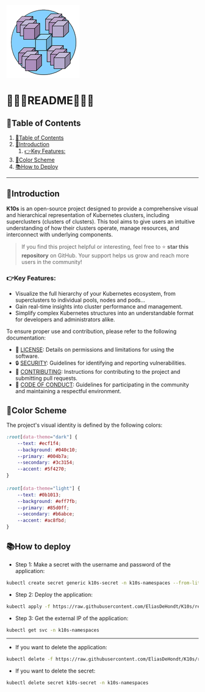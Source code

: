 ![logo](/Images/icon-192x192.png)
# 🤍🩵💜README💜🩵🤍

## 📘Table of Contents

1. [📘Table of Contents](#📘table-of-contents)
2. [🖖Introduction](#🖖introduction)
    1. [👉Key Features:](#👉key-features)
3. [🎨Color Scheme](#🎨color-scheme)
4. [📚How to Deploy](#📚how-to-deploy)

---

## 🖖Introduction

**K10s** is an open-source project designed to provide a comprehensive visual and hierarchical representation of Kubernetes clusters, including superclusters (clusters of clusters). This tool aims to give users an intuitive understanding of how their clusters operate, manage resources, and interconnect with underlying components.

> If you find this project helpful or interesting, feel free to ⭐️ **star this repository** on GitHub. Your support helps us grow and reach more users in the community!

### 👉Key Features:  
- Visualize the full hierarchy of your Kubernetes ecosystem, from superclusters to individual pools, nodes and pods...
- Gain real-time insights into cluster performance and management.
- Simplify complex Kubernetes structures into an understandable format for developers and administrators alike.

To ensure proper use and contribution, please refer to the following documentation:
- 📜 [LICENSE](/LICENSE.md): Details on permissions and limitations for using the software.
- 🔒 [SECURITY](/SECURITY.md): Guidelines for identifying and reporting vulnerabilities.
- 🤝 [CONTRIBUTING](/CONTRIBUTING.md): Instructions for contributing to the project and submitting pull requests.
- 📝 [CODE OF CONDUCT](/CODE-OF-CONDUCT.md): Guidelines for participating in the community and maintaining a respectful environment.

## 🎨Color Scheme

The project's visual identity is defined by the following colors:

```css
:root[data-theme="dark"] {
    --text: #ecf1f4;
    --background: #040c10;
    --primary: #004b7a;
    --secondary: #3c3154;
    --accent: #5f4270;
}

:root[data-theme="light"] {
    --text: #0b1013;
    --background: #eff7fb;
    --primary: #85d0ff;
    --secondary: #b6abce;
    --accent: #ac8fbd;
}
```

## 📚How to deploy

- Step 1: Make a secret with the username and password of the application:
```bash
kubectl create secret generic k10s-secret -n k10s-namespaces --from-literal=username=admin --from-literal=password=admin
```

- Step 2: Deploy the application:
```bash
kubectl apply -f https://raw.githubusercontent.com/EliasDeHondt/K10s/refs/heads/main/Kubernetes/k10s.yaml
```

- Step 3: Get the external IP of the application:
```bash
kubectl get svc -n k10s-namespaces
```

---

- If you want to delete the application:
```bash
kubectl delete -f https://raw.githubusercontent.com/EliasDeHondt/K10s/refs/heads/main/Kubernetes/k10s.yaml
```

- If you want to delete the secret:
```bash
kubectl delete secret k10s-secret -n k10s-namespaces
```
